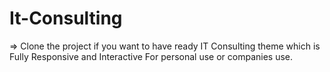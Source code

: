 # It-Consulting

=> Clone the project if you want to have ready IT Consulting theme which is Fully Responsive and Interactive For personal use or companies use.